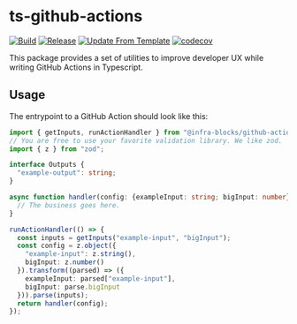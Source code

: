 # ts-github-actions
[![Build](https://github.com/infrastructure-blocks/ts-github-actions/actions/workflows/build.yml/badge.svg)](https://github.com/infrastructure-blocks/ts-github-actions/actions/workflows/build.yml)
[![Release](https://github.com/infrastructure-blocks/ts-github-actions/actions/workflows/release.yml/badge.svg)](https://github.com/infrastructure-blocks/ts-github-actions/actions/workflows/release.yml)
[![Update From Template](https://github.com/infrastructure-blocks/ts-github-actions/actions/workflows/update-from-template.yml/badge.svg)](https://github.com/infrastructure-blocks/ts-github-actions/actions/workflows/update-from-template.yml)
[![codecov](https://codecov.io/gh/infrastructure-blocks/ts-github-actions/graph/badge.svg?token=EATDOV78XS)](https://codecov.io/gh/infrastructure-blocks/ts-github-actions)

This package provides a set of utilities to improve developer UX while writing GitHub Actions in Typescript.

## Usage

The entrypoint to a GitHub Action should look like this:

```typescript
import { getInputs, runActionHandler } from "@infra-blocks/github-actions";
// You are free to use your favorite validation library. We like zod.
import { z } from "zod";

interface Outputs {
  "example-output": string;
}

async function handler(config: {exampleInput: string; bigInput: number}): Promise<Outputs> {
  // The business goes here.
}

runActionHandler(() => {
  const inputs = getInputs("example-input", "bigInput");
  const config = z.object({
    "example-input": z.string(),
    bigInput: z.number()
  }).transform((parsed) => ({
    exampleInput: parsed["example-input"],
    bigInput: parse.bigInput
  })).parse(inputs);
  return handler(config);
});
```
